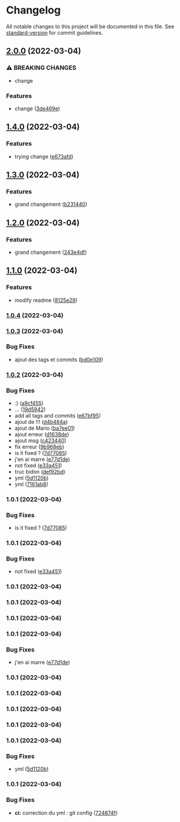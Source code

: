 # Changelog

All notable changes to this project will be documented in this file. See [standard-version](https://github.com/conventional-changelog/standard-version) for commit guidelines.

## [2.0.0](https://github.com/MariamAv/demo-cd/compare/v1.4.0...v2.0.0) (2022-03-04)


### ⚠ BREAKING CHANGES

* change

### Features

* change ([3de469e](https://github.com/MariamAv/demo-cd/commit/3de469e3fa2d8461e98db20bcf85568fc84a716f))

## [1.4.0](https://github.com/MariamAv/demo-cd/compare/v1.3.0...v1.4.0) (2022-03-04)


### Features

* trying change ([e673afd](https://github.com/MariamAv/demo-cd/commit/e673afd43835895d0e58e9b83c70c838d63b0eb3))

## [1.3.0](https://github.com/MariamAv/demo-cd/compare/v1.2.0...v1.3.0) (2022-03-04)


### Features

* grand changement ([b231440](https://github.com/MariamAv/demo-cd/commit/b231440fa231a786d2eb5f864d8b19cd63fbd4e6))

## [1.2.0](https://github.com/MariamAv/demo-cd/compare/v1.1.0...v1.2.0) (2022-03-04)


### Features

* grand changement ([243e4df](https://github.com/MariamAv/demo-cd/commit/243e4df187328dd68986d139c867fef6193fbca4))

## [1.1.0](https://github.com/MariamAv/demo-cd/compare/v1.0.4...v1.1.0) (2022-03-04)


### Features

* modify readme ([8125e29](https://github.com/MariamAv/demo-cd/commit/8125e2924fb1ab62db1b21b6957851472d929523))

### [1.0.4](https://github.com/MariamAv/demo-cd/compare/v1.0.3...v1.0.4) (2022-03-04)

### [1.0.3](https://github.com/MariamAv/demo-cd/compare/v1.0.2...v1.0.3) (2022-03-04)


### Bug Fixes

* ajout des tags et commits ([bd0e109](https://github.com/MariamAv/demo-cd/commit/bd0e10936a60a1821214a7f736a6b7cce8dfd69b))

### [1.0.2](https://github.com/MariamAv/demo-cd/compare/v1.0.1...v1.0.2) (2022-03-04)


### Bug Fixes

* :) ([a9cf455](https://github.com/MariamAv/demo-cd/commit/a9cf455cad4ba35c3f75ffb6fbc1da4f3d52a1bc))
* ... ([19d5942](https://github.com/MariamAv/demo-cd/commit/19d59421b3bcef6146417828f9a7e2b0a083cc81))
* add all tags and commits ([e67bf95](https://github.com/MariamAv/demo-cd/commit/e67bf95c0c4c981557c252f8512ec411cda4f4b0))
* ajout de !!! ([d4b484a](https://github.com/MariamAv/demo-cd/commit/d4b484a7d65dea371059e325f7a6a9289159a621))
* ajout de Mario ([ba7ee01](https://github.com/MariamAv/demo-cd/commit/ba7ee012b671309188d56ad032f28f1687ee7bfc))
* ajout erreur ([d1638de](https://github.com/MariamAv/demo-cd/commit/d1638de9f6df2be1d9e1bd4c6e74ba90cdeb6b8f))
* ajout msg ([c423440](https://github.com/MariamAv/demo-cd/commit/c4234403103479a29aad8cc5182375926a642498))
* fix erreur ([9b968eb](https://github.com/MariamAv/demo-cd/commit/9b968eb66da22c2416da6385e7bd9599db74c8c1))
* is it fixed ? ([7d77085](https://github.com/MariamAv/demo-cd/commit/7d77085ede784754685617e97f7035b5d5b358b5))
* j'en ai marre ([e77d1de](https://github.com/MariamAv/demo-cd/commit/e77d1de1fbd7bfe5c6180b7c838626254da3efad))
* not fixed ([e33a451](https://github.com/MariamAv/demo-cd/commit/e33a4517214ef175add24e175a80f18fd4a8e23b))
* truc bidon ([def92bd](https://github.com/MariamAv/demo-cd/commit/def92bd07acc8ce0c6cfda12bdeda666ab78e264))
* yml ([5d1120b](https://github.com/MariamAv/demo-cd/commit/5d1120b7f7ba8de9c04de151190347f60a034d56))
* yml ([7161ab8](https://github.com/MariamAv/demo-cd/commit/7161ab87ec53a1aaba16ef7af2829af980c255cb))

### 1.0.1 (2022-03-04)


### Bug Fixes

* is it fixed ? ([7d77085](https://github.com/MariamAv/demo-cd/commit/7d77085ede784754685617e97f7035b5d5b358b5))

### 1.0.1 (2022-03-04)


### Bug Fixes

* not fixed ([e33a451](https://github.com/MariamAv/demo-cd/commit/e33a4517214ef175add24e175a80f18fd4a8e23b))

### 1.0.1 (2022-03-04)

### 1.0.1 (2022-03-04)

### 1.0.1 (2022-03-04)

### 1.0.1 (2022-03-04)


### Bug Fixes

* j'en ai marre ([e77d1de](https://github.com/MariamAv/demo-cd/commit/e77d1de1fbd7bfe5c6180b7c838626254da3efad))

### 1.0.1 (2022-03-04)

### 1.0.1 (2022-03-04)

### 1.0.1 (2022-03-04)

### 1.0.1 (2022-03-04)

### 1.0.1 (2022-03-04)


### Bug Fixes

* yml ([5d1120b](https://github.com/MariamAv/demo-cd/commit/5d1120b7f7ba8de9c04de151190347f60a034d56))

### 1.0.1 (2022-03-04)


### Bug Fixes

* **ci:** correction du yml : git config ([724874f](https://github.com/MariamAv/demo-cd/commit/724874f7d15fa32d84032af4af9526e4c53c8913))
